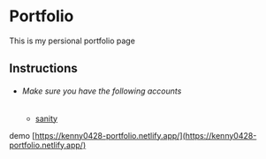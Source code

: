 # Portfolio
This is my persional portfolio page 

## Instructions
<ul>
    <li>
        <h6>Make sure you have the following accounts</h6>
        <ul>
            <li><a href="https://www.sanity.io/">sanity</a></li>
        </ul>
    </li>
    
</ul>

demo [https://kenny0428-portfolio.netlify.app/](https://kenny0428-portfolio.netlify.app/)


